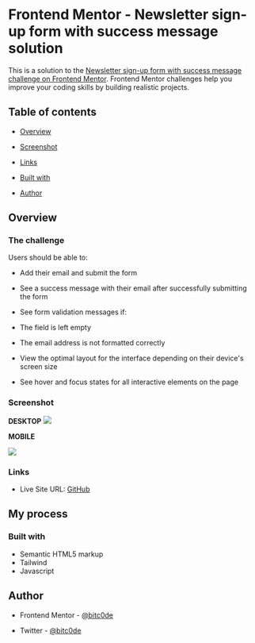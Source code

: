 
# Frontend Mentor - Newsletter sign-up form with success message solution

  

This is a solution to the [Newsletter sign-up form with success message challenge on Frontend Mentor](https://www.frontendmentor.io/challenges/newsletter-signup-form-with-success-message-3FC1AZbNrv). Frontend Mentor challenges help you improve your coding skills by building realistic projects.

  

## Table of contents

  

- [Overview](#overview)

- [Screenshot](#screenshot)

- [Links](#links)

- [Built with](#built-with)

- [Author](#author)

 

## Overview

  

### The challenge

  

Users should be able to:

  

- Add their email and submit the form

- See a success message with their email after successfully submitting the form

- See form validation messages if:

- The field is left empty

- The email address is not formatted correctly

- View the optimal layout for the interface depending on their device's screen size

- See hover and focus states for all interactive elements on the page

  

### Screenshot

**DESKTOP**
![](https://i.ibb.co/ZS4RNf6/image.png)

**MOBILE**

![](https://i.ibb.co/WWW1RZG/image.png)
  

### Links


- Live Site URL: [GitHub](https://bitc0de.github.io/NewsletterSign-upFormWithSuccessMessage/)

  

## My process

  

### Built with

- Semantic HTML5 markup
- Tailwind
- Javascript
  
  

## Author


- Frontend Mentor - [@bitc0de](https://www.frontendmentor.io/profile/bitc0de)

- Twitter - [@bitc0de](https://twitter.com/bitc0de)

  
